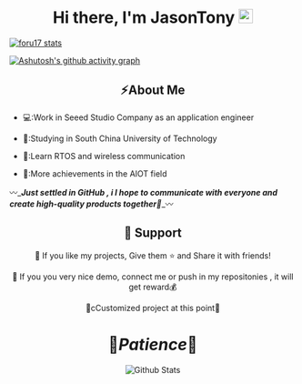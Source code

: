<div align="center">
   <h1>Hi there, I'm JasonTony<a ="https://hemant.codes"></a> <img src="https://media.giphy.com/media/hvRJCLFzcasrR4ia7z/giphy.gif" width="25px"> </h1>
   
</div>

[![foru17 stats](https://github-readme-stats.vercel.app/api?username=foru17&theme=dark&show_icons=true)](https://github.com/foru17)

[![Ashutosh's github activity graph](https://github-readme-activity-graph-fjqz177.vercel.app/graph?username=Jasionf&theme=github-light)](https://github.com/ashutosh00710/github-readme-activity-graph)

<h2 align="center">⚡About Me</h2>

- 💻:Work in Seeed Studio Company as an application engineer
  
- 🏫:Studying in South China University of Technology
  
- 💬:Learn RTOS and wireless communication
  
- 🎯:More achievements in the AIOT field

〰️_***Just settled in GitHub , i I hope to communicate with everyone and create high-quality products together👏***_〰️

<h2 align="center">🤝 Support</h2>

<p align="center">💙 If you like my projects, Give them ⭐ and Share it with friends!</p>

<p align="center">💙 If you you very nice demo, connect me or push in my repositonies , it will get reward💰 </p>

<p align="center">👏cCustomized project at this point👏</p>


<h1 align='center'>🌊<i>Patience</i>🌊</h1>

<p align="center">
        <img src="https://raw.githubusercontent.com/mayhemantt/mayhemantt/Update/svg/Bottom.svg" alt="Github Stats" />
</p>
